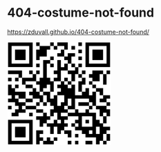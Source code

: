 # 404-costume-not-found

https://zduvall.github.io/404-costume-not-found/

<img src='qr-code.png' style='width: 15rem'>

<!-- Google doc: https://docs.google.com/document/d/1ctBHv7gKOrhl8CpnJ4H8rpOewPTdOr8hnqIsFAITZIY/edit?usp=sharing -->
